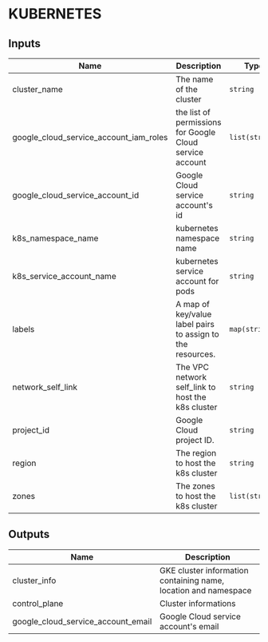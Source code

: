 # KUBERNETES

<!-- BEGINNING OF PRE-COMMIT-TERRAFORM DOCS HOOK -->
## Inputs

| Name | Description | Type | Default | Required |
|------|-------------|------|---------|:--------:|
| cluster\_name | The name of the cluster | `string` | n/a | yes |
| google\_cloud\_service\_account\_iam\_roles | the list of permissions for Google Cloud service account | `list(string)` | n/a | yes |
| google\_cloud\_service\_account\_id | Google Cloud service account's id | `string` | n/a | yes |
| k8s\_namespace\_name | kubernetes namespace name | `string` | n/a | yes |
| k8s\_service\_account\_name | kubernetes service account for pods | `string` | n/a | yes |
| labels | A map of key/value label pairs to assign to the resources. | `map(string)` | `{}` | no |
| network\_self\_link | The VPC network self\_link to host the k8s cluster | `string` | n/a | yes |
| project\_id | Google Cloud project ID. | `string` | n/a | yes |
| region | The region to host the k8s cluster | `string` | n/a | yes |
| zones | The zones to host the k8s cluster | `list(string)` | n/a | yes |

## Outputs

| Name | Description |
|------|-------------|
| cluster\_info | GKE cluster information containing name, location and namespace |
| control\_plane | Cluster informations |
| google\_cloud\_service\_account\_email | Google Cloud service account's email |

<!-- END OF PRE-COMMIT-TERRAFORM DOCS HOOK -->
